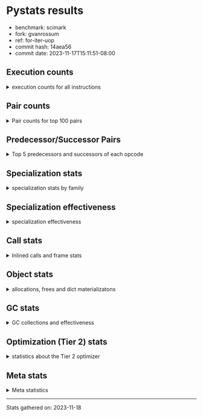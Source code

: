 
# Pystats results

- benchmark: scimark
- fork: gvanrossum
- ref: for-iter-uop
- commit hash: 14aea56
- commit date: 2023-11-17T15:11:51-08:00

## Execution counts

<details>
<summary> execution counts for all instructions </summary>

|Name | Count | Self | Cumulative | Miss ratio | 
|---|---:|---:|---:|---:|
| LOAD_FAST | 907,278,000 | 18.5% | 18.5% |  |
| POP_JUMP_IF_FALSE | 332,098,200 | 6.8% | 25.3% |  |
| LOAD_FAST_LOAD_FAST | 327,413,240 | 6.7% | 32.0% |  |
| LOAD_ATTR_INSTANCE_VALUE | 316,759,120 | 6.5% | 38.5% |  |
| LOAD_CONST | 226,610,520 | 4.6% | 43.1% |  |
| COMPARE_OP_INT | 215,858,580 | 4.4% | 47.5% |  |
| SWAP | 202,953,600 | 4.1% | 51.7% |  |
| RESUME_CHECK | 181,523,420 | 3.7% | 55.4% |  |
| COPY | 178,273,600 | 3.6% | 59.0% |  |
| RETURN_VALUE | 177,528,300 | 3.6% | 62.6% |  |
| LOAD_GLOBAL_BUILTIN | 174,575,200 | 3.6% | 66.2% |  |
| BINARY_SUBSCR | 160,419,660 | 3.3% | 69.5% |  |
| BINARY_SUBSCR_GETITEM | 118,050,820 | 2.4% | 71.9% |  |
| STORE_SUBSCR | 115,275,700 | 2.4% | 74.3% |  |
| BINARY_OP_ADD_INT | 99,684,300 | 2.0% | 76.3% |  |
| ENTER_EXECUTOR | 96,884,260 | 2.0% | 78.3% |  |
| JUMP_FORWARD | 94,194,080 | 1.9% | 80.2% |  |
| TO_BOOL_BOOL | 93,818,820 | 1.9% | 82.1% |  |
| CALL_ISINSTANCE | 80,450,280 | 1.6% | 83.8% |  |
| BINARY_SUBSCR_LIST_INT | 80,435,080 | 1.6% | 85.4% |  |
| STORE_FAST | 79,064,860 | 1.6% | 87.0% |  |
| BINARY_OP_MULTIPLY_FLOAT | 72,017,580 | 1.5% | 88.5% |  |
| BINARY_OP_SUBTRACT_FLOAT | 59,339,320 | 1.2% | 89.7% |  |
| STORE_FAST_STORE_FAST | 55,700,800 | 1.1% | 90.8% |  |
| BINARY_OP_ADD_FLOAT | 55,255,740 | 1.1% | 92.0% |  |
| CALL_PY_EXACT_ARGS | 51,397,720 | 1.1% | 93.0% |  |
| LOAD_ATTR_METHOD_WITH_VALUES | 51,376,280 | 1.0% | 94.1% |  |
| UNPACK_SEQUENCE_TWO_TUPLE | 46,899,520 | 1.0% | 95.0% |  |
| BINARY_OP_MULTIPLY_INT | 46,504,780 | 1.0% | 96.0% |  |
| BUILD_TUPLE | 39,217,740 | 0.8% | 96.8% |  |
| BINARY_OP_SUBTRACT_INT | 33,293,600 | 0.7% | 97.5% |  |
| STORE_ATTR_INSTANCE_VALUE | 26,501,700 | 0.5% | 98.0% |  |
| LOAD_ATTR_NONDESCRIPTOR_WITH_VALUES | 18,637,440 | 0.4% | 98.4% | 0.1% |
| CALL_BUILTIN_CLASS | 13,665,240 | 0.3% | 98.7% |  |
| FOR_ITER_RANGE | 10,431,140 | 0.2% | 98.9% |  |
| COMPARE_OP | 8,813,000 | 0.2% | 99.1% |  |
| RETURN_CONST | 8,523,520 | 0.2% | 99.2% |  |
| INTERPRETER_EXIT | 8,499,020 | 0.2% | 99.4% |  |
| POP_JUMP_IF_TRUE | 8,404,000 | 0.2% | 99.6% |  |
| COMPARE_OP_FLOAT | 8,395,960 | 0.2% | 99.7% |  |
| BINARY_OP | 6,481,760 | 0.1% | 99.9% |  |
| BINARY_SUBSCR_TUPLE_INT | 1,599,960 | 0.0% | 99.9% |  |
| POP_TOP | 825,120 | 0.0% | 99.9% |  |
| JUMP_BACKWARD | 811,620 | 0.0% | 99.9% |  |
| FOR_ITER_GEN | 800,060 | 0.0% | 100.0% |  |
| YIELD_VALUE | 800,000 | 0.0% | 100.0% |  |
| CALL_BUILTIN_O | 420,740 | 0.0% | 100.0% |  |
| GET_ITER | 285,140 | 0.0% | 100.0% |  |
| LIST_APPEND | 108,940 | 0.0% | 100.0% |  |
| EXTENDED_ARG | 80,000 | 0.0% | 100.0% |  |
| LOAD_GLOBAL_MODULE | 48,720 | 0.0% | 100.0% |  |
| LOAD_ATTR_MODULE | 25,800 | 0.0% | 100.0% |  |
| CALL | 22,620 | 0.0% | 100.0% |  |
| PUSH_NULL | 18,720 | 0.0% | 100.0% |  |
| STORE_SUBSCR_LIST_INT | 15,180 | 0.0% | 100.0% |  |
| LOAD_GLOBAL | 3,960 | 0.0% | 100.0% |  |
| LOAD_ATTR | 3,920 | 0.0% | 100.0% |  |
| BUILD_LIST | 1,920 | 0.0% | 100.0% |  |
| FOR_ITER | 1,740 | 0.0% | 100.0% |  |
| STORE_ATTR | 1,440 | 0.0% | 100.0% |  |
| LOAD_DEREF | 1,200 | 0.0% | 100.0% |  |
| RESUME | 840 | 0.0% | 100.0% |  |
| CALL_FUNCTION_EX | 800 | 0.0% | 100.0% |  |
| STORE_SLICE | 480 | 0.0% | 100.0% |  |
| NOP | 400 | 0.0% | 100.0% |  |
| CALL_INTRINSIC_1 | 400 | 0.0% | 100.0% |  |
| COPY_FREE_VARS | 400 | 0.0% | 100.0% |  |
| LIST_EXTEND | 400 | 0.0% | 100.0% |  |
| STORE_FAST_LOAD_FAST | 400 | 0.0% | 100.0% |  |
| POP_JUMP_IF_NONE | 240 | 0.0% | 100.0% |  |
| LOAD_FAST_AND_CLEAR | 240 | 0.0% | 100.0% |  |
| TO_BOOL | 200 | 0.0% | 100.0% |  |
| EXIT_INIT_CHECK | 180 | 0.0% | 100.0% |  |
| CALL_ALLOC_AND_ENTER_INIT | 180 | 0.0% | 100.0% |  |
| UNPACK_SEQUENCE | 160 | 0.0% | 100.0% |  |
| BINARY_SLICE | 80 | 0.0% | 100.0% |  |
| END_FOR | 80 | 0.0% | 100.0% |  |
| RETURN_GENERATOR | 80 | 0.0% | 100.0% |  |


</details>

## Pair counts

<details>
<summary> Pair counts for top 100 pairs </summary>

|Pair | Count | Self | Cumulative | 
|---|---:|---:|---:|
| LOAD_FAST LOAD_ATTR_INSTANCE_VALUE | 248,528,160 | 5.1% | 5.1% |
| COMPARE_OP_INT POP_JUMP_IF_FALSE | 215,842,620 | 4.4% | 9.5% |
| POP_JUMP_IF_FALSE LOAD_FAST | 209,726,620 | 4.3% | 13.8% |
| LOAD_ATTR_INSTANCE_VALUE LOAD_FAST | 156,290,380 | 3.2% | 17.0% |
| BINARY_SUBSCR_GETITEM RESUME_CHECK | 118,050,820 | 2.4% | 19.4% |
| LOAD_CONST LOAD_FAST | 100,304,360 | 2.0% | 21.4% |
| LOAD_GLOBAL_BUILTIN LOAD_FAST | 93,953,340 | 1.9% | 23.3% |
| TO_BOOL_BOOL POP_JUMP_IF_FALSE | 93,818,820 | 1.9% | 25.3% |
| LOAD_FAST SWAP | 92,198,400 | 1.9% | 27.1% |
| POP_JUMP_IF_FALSE JUMP_FORWARD | 92,198,400 | 1.9% | 29.0% |
| SWAP COPY | 92,198,400 | 1.9% | 30.9% |
| LOAD_ATTR_INSTANCE_VALUE COMPARE_OP_INT | 92,198,320 | 1.9% | 32.8% |
| COPY COMPARE_OP_INT | 92,198,320 | 1.9% | 34.7% |
| RESUME_CHECK LOAD_GLOBAL_BUILTIN | 80,450,480 | 1.6% | 36.3% |
| LOAD_FAST LOAD_GLOBAL_BUILTIN | 80,450,240 | 1.6% | 38.0% |
| LOAD_GLOBAL_BUILTIN CALL_ISINSTANCE | 80,450,240 | 1.6% | 39.6% |
| CALL_ISINSTANCE TO_BOOL_BOOL | 80,450,240 | 1.6% | 41.3% |
| BINARY_SUBSCR_LIST_INT RETURN_VALUE | 79,635,100 | 1.6% | 42.9% |
| LOAD_FAST BINARY_SUBSCR_LIST_INT | 79,635,080 | 1.6% | 44.5% |
| RETURN_VALUE LOAD_FAST | 79,619,760 | 1.6% | 46.1% |
| LOAD_FAST LOAD_CONST | 76,344,480 | 1.6% | 47.7% |
| STORE_SUBSCR ENTER_EXECUTOR | 68,564,900 | 1.4% | 49.1% |
| SWAP STORE_SUBSCR | 67,709,280 | 1.4% | 50.5% |
| LOAD_FAST_LOAD_FAST LOAD_ATTR_INSTANCE_VALUE | 67,481,180 | 1.4% | 51.9% |
| BINARY_SUBSCR LOAD_FAST_LOAD_FAST | 61,339,520 | 1.3% | 53.1% |
| RESUME_CHECK LOAD_FAST | 54,167,820 | 1.1% | 54.2% |
| LOAD_FAST BINARY_SUBSCR | 52,955,960 | 1.1% | 55.3% |
| LOAD_FAST_LOAD_FAST BINARY_SUBSCR_GETITEM | 52,592,480 | 1.1% | 56.4% |
| CALL_PY_EXACT_ARGS RESUME_CHECK | 51,397,660 | 1.1% | 57.4% |
| LOAD_FAST LOAD_ATTR_METHOD_WITH_VALUES | 51,375,620 | 1.0% | 58.5% |
| STORE_FAST LOAD_FAST_LOAD_FAST | 48,639,920 | 1.0% | 59.5% |
| JUMP_FORWARD LOAD_FAST_LOAD_FAST | 48,094,880 | 1.0% | 60.5% |
| UNPACK_SEQUENCE_TWO_TUPLE STORE_FAST_STORE_FAST | 46,899,520 | 1.0% | 61.4% |
| LOAD_FAST BINARY_OP_ADD_INT | 46,393,460 | 0.9% | 62.4% |
| LOAD_CONST BINARY_OP_ADD_INT | 46,345,200 | 0.9% | 63.3% |
| LOAD_FAST_LOAD_FAST CALL_PY_EXACT_ARGS | 46,111,440 | 0.9% | 64.2% |
| RESUME_CHECK LOAD_CONST | 46,103,620 | 0.9% | 65.2% |
| JUMP_FORWARD LOAD_CONST | 46,099,200 | 0.9% | 66.1% |
| BINARY_OP_ADD_INT RETURN_VALUE | 46,099,180 | 0.9% | 67.1% |
| BINARY_OP_MULTIPLY_INT LOAD_FAST | 46,099,180 | 0.9% | 68.0% |
| LOAD_ATTR_INSTANCE_VALUE BINARY_OP_MULTIPLY_INT | 46,099,160 | 0.9% | 69.0% |
| LOAD_ATTR_METHOD_WITH_VALUES LOAD_FAST_LOAD_FAST | 46,099,160 | 0.9% | 69.9% |
| LOAD_FAST UNPACK_SEQUENCE_TWO_TUPLE | 46,099,120 | 0.9% | 70.8% |
| COPY BINARY_SUBSCR | 43,037,600 | 0.9% | 71.7% |
| COPY COPY | 43,037,600 | 0.9% | 72.6% |
| SWAP SWAP | 43,037,600 | 0.9% | 73.5% |
| LOAD_FAST_LOAD_FAST LOAD_CONST | 39,952,720 | 0.8% | 74.3% |
| STORE_FAST_STORE_FAST LOAD_FAST | 39,216,000 | 0.8% | 75.1% |
| BINARY_SUBSCR RETURN_VALUE | 38,416,020 | 0.8% | 75.9% |
| RETURN_VALUE BINARY_SUBSCR | 38,416,000 | 0.8% | 76.7% |
| ENTER_EXECUTOR BINARY_SUBSCR_GETITEM | 34,724,420 | 0.7% | 77.4% |
| LOAD_CONST BINARY_OP_SUBTRACT_INT | 32,212,880 | 0.7% | 78.0% |
| LOAD_FAST BUILD_TUPLE | 31,532,800 | 0.6% | 78.7% |
| BUILD_TUPLE BINARY_SUBSCR_GETITEM | 30,733,620 | 0.6% | 79.3% |
| LOAD_FAST COPY | 26,664,000 | 0.5% | 79.9% |
| BINARY_OP_MULTIPLY_FLOAT BINARY_OP_SUBTRACT_FLOAT | 26,557,160 | 0.5% | 80.4% |
| LOAD_FAST_LOAD_FAST STORE_ATTR_INSTANCE_VALUE | 26,499,980 | 0.5% | 80.9% |
| STORE_ATTR_INSTANCE_VALUE LOAD_FAST | 26,499,860 | 0.5% | 81.5% |
| BINARY_SUBSCR BINARY_OP_MULTIPLY_FLOAT | 26,268,940 | 0.5% | 82.0% |
| BINARY_OP_SUBTRACT_FLOAT SWAP | 26,267,980 | 0.5% | 82.6% |
| LOAD_CONST COMPARE_OP_INT | 26,027,600 | 0.5% | 83.1% |
| POP_JUMP_IF_FALSE LOAD_FAST_LOAD_FAST | 25,947,700 | 0.5% | 83.6% |
| BINARY_OP_SUBTRACT_INT STORE_FAST | 25,592,420 | 0.5% | 84.1% |
| LOAD_FAST_LOAD_FAST LOAD_FAST | 25,360,740 | 0.5% | 84.7% |
| BINARY_SUBSCR LOAD_FAST | 24,963,960 | 0.5% | 85.2% |
| ENTER_EXECUTOR SWAP | 24,671,680 | 0.5% | 85.7% |
| STORE_SUBSCR LOAD_FAST_LOAD_FAST | 24,506,720 | 0.5% | 86.2% |
| BINARY_OP_SUBTRACT_FLOAT LOAD_FAST_LOAD_FAST | 24,052,940 | 0.5% | 86.7% |
| BINARY_OP_ADD_FLOAT LOAD_FAST_LOAD_FAST | 23,125,800 | 0.5% | 87.1% |
| RETURN_VALUE BINARY_OP_ADD_FLOAT | 23,049,480 | 0.5% | 87.6% |
| LOAD_FAST_LOAD_FAST BINARY_SUBSCR | 17,768,860 | 0.4% | 88.0% |
| BINARY_OP_ADD_FLOAT SWAP | 16,369,200 | 0.3% | 88.3% |
| LOAD_FAST BINARY_OP_ADD_FLOAT | 16,369,120 | 0.3% | 88.6% |
| LOAD_FAST_LOAD_FAST BINARY_OP_MULTIPLY_FLOAT | 16,144,360 | 0.3% | 89.0% |
| LOAD_FAST BINARY_OP_SUBTRACT_FLOAT | 15,949,060 | 0.3% | 89.3% |
| BINARY_OP_MULTIPLY_FLOAT BINARY_OP_ADD_FLOAT | 15,828,860 | 0.3% | 89.6% |
| STORE_FAST LOAD_FAST | 14,804,600 | 0.3% | 89.9% |
| LOAD_FAST STORE_SUBSCR | 14,176,300 | 0.3% | 90.2% |
| ENTER_EXECUTOR POP_JUMP_IF_FALSE | 13,619,040 | 0.3% | 90.5% |
| LOAD_FAST CALL_BUILTIN_CLASS | 13,581,820 | 0.3% | 90.8% |
| CALL_BUILTIN_CLASS BINARY_OP_MULTIPLY_FLOAT | 13,376,760 | 0.3% | 91.0% |
| LOAD_FAST LOAD_ATTR_NONDESCRIPTOR_WITH_VALUES | 13,372,680 | 0.3% | 91.3% |
| BINARY_OP_MULTIPLY_FLOAT RETURN_VALUE | 13,368,600 | 0.3% | 91.6% |
| LOAD_ATTR_INSTANCE_VALUE TO_BOOL_BOOL | 13,368,480 | 0.3% | 91.9% |
| LOAD_ATTR_NONDESCRIPTOR_WITH_VALUES LOAD_GLOBAL_BUILTIN | 13,368,480 | 0.3% | 92.1% |
| BINARY_OP_ADD_INT STORE_FAST | 13,317,760 | 0.3% | 92.4% |
| STORE_FAST ENTER_EXECUTOR | 13,257,180 | 0.3% | 92.7% |
| STORE_SUBSCR LOAD_FAST | 12,884,260 | 0.3% | 92.9% |
| RETURN_VALUE STORE_FAST | 12,484,020 | 0.3% | 93.2% |
| ENTER_EXECUTOR FOR_ITER_RANGE | 10,137,100 | 0.2% | 93.4% |
| BINARY_OP_SUBTRACT_FLOAT STORE_FAST | 9,018,100 | 0.2% | 93.6% |
| LOAD_CONST COMPARE_OP | 8,809,640 | 0.2% | 93.8% |
| COMPARE_OP POP_JUMP_IF_FALSE | 8,809,620 | 0.2% | 93.9% |
| STORE_FAST_STORE_FAST STORE_FAST | 8,801,120 | 0.2% | 94.1% |
| LOAD_ATTR_INSTANCE_VALUE STORE_FAST_STORE_FAST | 8,801,120 | 0.2% | 94.3% |
| BINARY_SUBSCR BINARY_OP_SUBTRACT_FLOAT | 8,801,000 | 0.2% | 94.5% |
| FOR_ITER_RANGE ENTER_EXECUTOR | 8,673,680 | 0.2% | 94.7% |
| CACHE RESUME_CHECK | 8,498,820 | 0.2% | 94.8% |
| RETURN_CONST INTERPRETER_EXIT | 8,498,700 | 0.2% | 95.0% |
| RETURN_VALUE LOAD_FAST_LOAD_FAST | 8,490,760 | 0.2% | 95.2% |


</details>

## Predecessor/Successor Pairs

<details>
<summary> Top 5 predecessors and successors of each opcode </summary>

### BINARY_SLICE

<details>
<summary> Successors and predecessors for BINARY_SLICE </summary>

|Predecessors | Count | Percentage | 
|---|---:|---:|
| LOAD_CONST | 80 | 100.0% |

|Successors | Count | Percentage | 
|---|---:|---:|
| LOAD_FAST | 80 | 100.0% |


</details>

### STORE_SLICE

<details>
<summary> Successors and predecessors for STORE_SLICE </summary>

|Predecessors | Count | Percentage | 
|---|---:|---:|
| LOAD_CONST | 480 | 100.0% |

|Successors | Count | Percentage | 
|---|---:|---:|
| JUMP_BACKWARD | 340 | 70.8% |
| LOAD_FAST | 80 | 16.7% |
| ENTER_EXECUTOR | 60 | 12.5% |


</details>

### CACHE

<details>
<summary> Successors and predecessors for CACHE </summary>

|Successors | Count | Percentage | 
|---|---:|---:|
| RESUME_CHECK | 8,498,820 | 100.0% |
| RESUME | 180 | 0.0% |
| POP_TOP | 20 | 0.0% |


</details>

### BINARY_SUBSCR

<details>
<summary> Successors and predecessors for BINARY_SUBSCR </summary>

|Predecessors | Count | Percentage | 
|---|---:|---:|
| LOAD_FAST | 52,955,960 | 33.0% |
| COPY | 43,037,600 | 26.8% |
| RETURN_VALUE | 38,416,000 | 23.9% |
| LOAD_FAST_LOAD_FAST | 17,768,860 | 11.1% |
| BINARY_OP_ADD_INT | 8,195,380 | 5.1% |

|Successors | Count | Percentage | 
|---|---:|---:|
| LOAD_FAST_LOAD_FAST | 61,339,520 | 38.2% |
| RETURN_VALUE | 38,416,020 | 23.9% |
| BINARY_OP_MULTIPLY_FLOAT | 26,268,940 | 16.4% |
| LOAD_FAST | 24,963,960 | 15.6% |
| BINARY_OP_SUBTRACT_FLOAT | 8,801,000 | 5.5% |


</details>

### EXIT_INIT_CHECK

<details>
<summary> Successors and predecessors for EXIT_INIT_CHECK </summary>

|Predecessors | Count | Percentage | 
|---|---:|---:|
| RETURN_CONST | 180 | 100.0% |

|Successors | Count | Percentage | 
|---|---:|---:|
| RETURN_VALUE | 180 | 100.0% |


</details>

### GET_ITER

<details>
<summary> Successors and predecessors for GET_ITER </summary>

|Predecessors | Count | Percentage | 
|---|---:|---:|
| CALL_BUILTIN_CLASS | 284,060 | 99.6% |
| CALL | 600 | 0.2% |
| LOAD_FAST | 400 | 0.1% |
| RETURN_GENERATOR | 80 | 0.0% |

|Successors | Count | Percentage | 
|---|---:|---:|
| FOR_ITER_RANGE | 284,140 | 99.6% |
| FOR_ITER | 700 | 0.2% |
| LOAD_FAST_AND_CLEAR | 240 | 0.1% |
| FOR_ITER_GEN | 60 | 0.0% |


</details>

### INTERPRETER_EXIT

<details>
<summary> Successors and predecessors for INTERPRETER_EXIT </summary>

|Predecessors | Count | Percentage | 
|---|---:|---:|
| RETURN_CONST | 8,498,700 | 100.0% |
| RETURN_VALUE | 300 | 0.0% |
| YIELD_VALUE | 20 | 0.0% |


</details>

### NOP

<details>
<summary> Successors and predecessors for NOP </summary>

|Predecessors | Count | Percentage | 
|---|---:|---:|
| POP_TOP | 400 | 100.0% |

|Successors | Count | Percentage | 
|---|---:|---:|
| LOAD_DEREF | 400 | 100.0% |


</details>

### POP_TOP

<details>
<summary> Successors and predecessors for POP_TOP </summary>

|Predecessors | Count | Percentage | 
|---|---:|---:|
| RESUME_CHECK | 799,980 | 97.0% |
| RETURN_CONST | 24,560 | 3.0% |
| CALL | 400 | 0.0% |
| RETURN_VALUE | 80 | 0.0% |
| FOR_ITER_GEN | 60 | 0.0% |

|Successors | Count | Percentage | 
|---|---:|---:|
| ENTER_EXECUTOR | 803,320 | 97.4% |
| LOAD_CONST | 12,240 | 1.5% |
| RETURN_CONST | 4,080 | 0.5% |
| LOAD_GLOBAL_MODULE | 4,000 | 0.5% |
| JUMP_BACKWARD | 920 | 0.1% |


</details>

### PUSH_NULL

<details>
<summary> Successors and predecessors for PUSH_NULL </summary>

|Predecessors | Count | Percentage | 
|---|---:|---:|
| LOAD_ATTR_MODULE | 17,500 | 93.5% |
| LOAD_DEREF | 800 | 4.3% |
| LOAD_ATTR | 340 | 1.8% |
| LOAD_FAST | 80 | 0.4% |

|Successors | Count | Percentage | 
|---|---:|---:|
| LOAD_FAST | 17,440 | 93.2% |
| CALL | 1,200 | 6.4% |
| LOAD_FAST_LOAD_FAST | 80 | 0.4% |


</details>

### RETURN_VALUE

<details>
<summary> Successors and predecessors for RETURN_VALUE </summary>

|Predecessors | Count | Percentage | 
|---|---:|---:|
| BINARY_SUBSCR_LIST_INT | 79,635,100 | 44.9% |
| BINARY_OP_ADD_INT | 46,099,180 | 26.0% |
| BINARY_SUBSCR | 38,416,020 | 21.6% |
| BINARY_OP_MULTIPLY_FLOAT | 13,368,600 | 7.5% |
| LOAD_FAST | 8,160 | 0.0% |

|Successors | Count | Percentage | 
|---|---:|---:|
| LOAD_FAST | 79,619,760 | 44.8% |
| BINARY_SUBSCR | 38,416,000 | 21.6% |
| BINARY_OP_ADD_FLOAT | 23,049,480 | 13.0% |
| STORE_FAST | 12,484,020 | 7.0% |
| LOAD_FAST_LOAD_FAST | 8,490,760 | 4.8% |


</details>

### STORE_SUBSCR

<details>
<summary> Successors and predecessors for STORE_SUBSCR </summary>

|Predecessors | Count | Percentage | 
|---|---:|---:|
| SWAP | 67,709,280 | 58.7% |
| LOAD_FAST | 14,176,300 | 12.3% |
| BUILD_TUPLE | 8,483,200 | 7.4% |
| BINARY_OP_ADD_INT | 8,262,280 | 7.2% |
| LOAD_FAST_LOAD_FAST | 8,128,480 | 7.1% |

|Successors | Count | Percentage | 
|---|---:|---:|
| ENTER_EXECUTOR | 68,564,900 | 59.5% |
| LOAD_FAST_LOAD_FAST | 24,506,720 | 21.3% |
| LOAD_FAST | 12,884,260 | 11.2% |
| RETURN_CONST | 8,483,220 | 7.4% |
| JUMP_BACKWARD | 803,740 | 0.7% |


</details>

### TO_BOOL

<details>
<summary> Successors and predecessors for TO_BOOL </summary>

|Predecessors | Count | Percentage | 
|---|---:|---:|
| LOAD_ATTR | 60 | 30.0% |
| LOAD_ATTR_INSTANCE_VALUE | 60 | 30.0% |
| CALL | 40 | 20.0% |
| CALL_ISINSTANCE | 40 | 20.0% |

|Successors | Count | Percentage | 
|---|---:|---:|
| POP_JUMP_IF_FALSE | 100 | 50.0% |
| TO_BOOL_BOOL | 100 | 50.0% |


</details>

### BINARY_OP

<details>
<summary> Successors and predecessors for BINARY_OP </summary>

|Predecessors | Count | Percentage | 
|---|---:|---:|
| LOAD_ATTR_NONDESCRIPTOR_WITH_VALUES | 5,260,680 | 81.2% |
| LOAD_CONST | 1,136,360 | 17.5% |
| LOAD_FAST | 38,200 | 0.6% |
| BINARY_OP | 15,680 | 0.2% |
| LOAD_FAST_LOAD_FAST | 9,200 | 0.1% |

|Successors | Count | Percentage | 
|---|---:|---:|
| STORE_FAST | 6,404,780 | 98.8% |
| LIST_APPEND | 16,000 | 0.2% |
| BINARY_OP | 15,680 | 0.2% |
| BINARY_OP_ADD_FLOAT | 8,280 | 0.1% |
| CALL_BUILTIN_O | 8,280 | 0.1% |


</details>

### BUILD_LIST

<details>
<summary> Successors and predecessors for BUILD_LIST </summary>

|Predecessors | Count | Percentage | 
|---|---:|---:|
| LOAD_CONST | 1,280 | 66.7% |
| LOAD_FAST | 400 | 20.8% |
| SWAP | 240 | 12.5% |

|Successors | Count | Percentage | 
|---|---:|---:|
| CALL | 1,280 | 66.7% |
| LOAD_DEREF | 400 | 20.8% |
| SWAP | 240 | 12.5% |


</details>

### CALL

<details>
<summary> Successors and predecessors for CALL </summary>

|Predecessors | Count | Percentage | 
|---|---:|---:|
| ENTER_EXECUTOR | 15,520 | 68.6% |
| LOAD_FAST | 1,680 | 7.4% |
| BUILD_LIST | 1,280 | 5.7% |
| PUSH_NULL | 1,200 | 5.3% |
| CALL | 900 | 4.0% |

|Successors | Count | Percentage | 
|---|---:|---:|
| LOAD_FAST | 16,900 | 74.7% |
| STORE_FAST | 1,240 | 5.5% |
| CALL | 900 | 4.0% |
| CALL_BUILTIN_CLASS | 740 | 3.3% |
| GET_ITER | 600 | 2.7% |


</details>

### CALL_FUNCTION_EX

<details>
<summary> Successors and predecessors for CALL_FUNCTION_EX </summary>

|Predecessors | Count | Percentage | 
|---|---:|---:|
| CALL_INTRINSIC_1 | 400 | 50.0% |
| LOAD_FAST | 400 | 50.0% |

|Successors | Count | Percentage | 
|---|---:|---:|
| COPY_FREE_VARS | 400 | 50.0% |
| RESUME_CHECK | 300 | 37.5% |
| RESUME | 100 | 12.5% |


</details>

### CALL_INTRINSIC_1

<details>
<summary> Successors and predecessors for CALL_INTRINSIC_1 </summary>

|Predecessors | Count | Percentage | 
|---|---:|---:|
| LIST_EXTEND | 400 | 100.0% |

|Successors | Count | Percentage | 
|---|---:|---:|
| CALL_FUNCTION_EX | 400 | 100.0% |


</details>

### COMPARE_OP

<details>
<summary> Successors and predecessors for COMPARE_OP </summary>

|Predecessors | Count | Percentage | 
|---|---:|---:|
| LOAD_CONST | 8,809,640 | 100.0% |
| COMPARE_OP | 2,720 | 0.0% |
| LOAD_FAST_LOAD_FAST | 360 | 0.0% |
| BINARY_OP | 80 | 0.0% |
| COPY | 80 | 0.0% |

|Successors | Count | Percentage | 
|---|---:|---:|
| POP_JUMP_IF_FALSE | 8,809,620 | 100.0% |
| COMPARE_OP | 2,720 | 0.0% |
| COMPARE_OP_INT | 540 | 0.0% |
| POP_JUMP_IF_TRUE | 60 | 0.0% |
| COMPARE_OP_FLOAT | 40 | 0.0% |


</details>

### COPY_FREE_VARS

<details>
<summary> Successors and predecessors for COPY_FREE_VARS </summary>

|Predecessors | Count | Percentage | 
|---|---:|---:|
| CALL_FUNCTION_EX | 400 | 100.0% |

|Successors | Count | Percentage | 
|---|---:|---:|
| RESUME_CHECK | 300 | 75.0% |
| RESUME | 100 | 25.0% |


</details>

### ENTER_EXECUTOR

<details>
<summary> Successors and predecessors for ENTER_EXECUTOR </summary>

|Predecessors | Count | Percentage | 
|---|---:|---:|
| STORE_SUBSCR | 68,564,900 | 70.8% |
| STORE_FAST | 13,257,180 | 13.7% |
| FOR_ITER_RANGE | 8,673,680 | 9.0% |
| POP_JUMP_IF_TRUE | 2,073,880 | 2.1% |
| POP_JUMP_IF_FALSE | 2,044,160 | 2.1% |

|Successors | Count | Percentage | 
|---|---:|---:|
| BINARY_SUBSCR_GETITEM | 34,724,420 | 35.8% |
| SWAP | 24,671,680 | 25.5% |
| POP_JUMP_IF_FALSE | 13,619,040 | 14.1% |
| FOR_ITER_RANGE | 10,137,100 | 10.5% |
| BINARY_OP_SUBTRACT_FLOAT | 8,031,740 | 8.3% |


</details>

### FOR_ITER

<details>
<summary> Successors and predecessors for FOR_ITER </summary>

|Predecessors | Count | Percentage | 
|---|---:|---:|
| JUMP_BACKWARD | 940 | 54.0% |
| GET_ITER | 700 | 40.2% |
| FOR_ITER | 60 | 3.4% |
| SWAP | 40 | 2.3% |

|Successors | Count | Percentage | 
|---|---:|---:|
| FOR_ITER_RANGE | 620 | 35.6% |
| STORE_FAST | 580 | 33.3% |
| UNPACK_SEQUENCE_TWO_TUPLE | 360 | 20.7% |
| FOR_ITER | 60 | 3.4% |
| UNPACK_SEQUENCE | 60 | 3.4% |


</details>

### JUMP_BACKWARD

<details>
<summary> Successors and predecessors for JUMP_BACKWARD </summary>

|Predecessors | Count | Percentage | 
|---|---:|---:|
| STORE_SUBSCR | 803,740 | 99.0% |
| FOR_ITER_RANGE | 2,800 | 0.3% |
| STORE_FAST | 1,360 | 0.2% |
| POP_TOP | 920 | 0.1% |
| POP_JUMP_IF_TRUE | 760 | 0.1% |

|Successors | Count | Percentage | 
|---|---:|---:|
| FOR_ITER_GEN | 799,980 | 98.6% |
| FOR_ITER_RANGE | 9,080 | 1.1% |
| FOR_ITER | 940 | 0.1% |
| ENTER_EXECUTOR | 660 | 0.1% |
| LOAD_CONST | 320 | 0.0% |


</details>

### JUMP_FORWARD

<details>
<summary> Successors and predecessors for JUMP_FORWARD </summary>

|Predecessors | Count | Percentage | 
|---|---:|---:|
| POP_JUMP_IF_FALSE | 92,198,400 | 97.9% |
| STORE_FAST | 1,995,680 | 2.1% |

|Successors | Count | Percentage | 
|---|---:|---:|
| LOAD_FAST_LOAD_FAST | 48,094,880 | 51.1% |
| LOAD_CONST | 46,099,200 | 48.9% |


</details>

### LIST_EXTEND

<details>
<summary> Successors and predecessors for LIST_EXTEND </summary>

|Predecessors | Count | Percentage | 
|---|---:|---:|
| LOAD_DEREF | 400 | 100.0% |

|Successors | Count | Percentage | 
|---|---:|---:|
| CALL_INTRINSIC_1 | 400 | 100.0% |


</details>

### LOAD_ATTR

<details>
<summary> Successors and predecessors for LOAD_ATTR </summary>

|Predecessors | Count | Percentage | 
|---|---:|---:|
| LOAD_FAST | 2,000 | 51.0% |
| LOAD_FAST_LOAD_FAST | 1,120 | 28.6% |
| LOAD_GLOBAL | 360 | 9.2% |
| LOAD_GLOBAL_MODULE | 360 | 9.2% |
| STORE_FAST_LOAD_FAST | 40 | 1.0% |

|Successors | Count | Percentage | 
|---|---:|---:|
| LOAD_ATTR_INSTANCE_VALUE | 680 | 17.3% |
| LOAD_ATTR_NONDESCRIPTOR_WITH_VALUES | 660 | 16.8% |
| LOAD_FAST | 540 | 13.8% |
| BINARY_OP | 460 | 11.7% |
| LOAD_ATTR_MODULE | 360 | 9.2% |


</details>

### LOAD_CONST

<details>
<summary> Successors and predecessors for LOAD_CONST </summary>

|Predecessors | Count | Percentage | 
|---|---:|---:|
| LOAD_FAST | 76,344,480 | 33.7% |
| RESUME_CHECK | 46,103,620 | 20.3% |
| JUMP_FORWARD | 46,099,200 | 20.3% |
| LOAD_FAST_LOAD_FAST | 39,952,720 | 17.6% |
| BINARY_OP_ADD_FLOAT | 7,999,980 | 3.5% |

|Successors | Count | Percentage | 
|---|---:|---:|
| LOAD_FAST | 100,304,360 | 44.3% |
| BINARY_OP_ADD_INT | 46,345,200 | 20.5% |
| BINARY_OP_SUBTRACT_INT | 32,212,880 | 14.2% |
| COMPARE_OP_INT | 26,027,600 | 11.5% |
| COMPARE_OP | 8,809,640 | 3.9% |


</details>

### LOAD_DEREF

<details>
<summary> Successors and predecessors for LOAD_DEREF </summary>

|Predecessors | Count | Percentage | 
|---|---:|---:|
| NOP | 400 | 33.3% |
| BUILD_LIST | 400 | 33.3% |
| RESUME_CHECK | 300 | 25.0% |
| RESUME | 100 | 8.3% |

|Successors | Count | Percentage | 
|---|---:|---:|
| PUSH_NULL | 800 | 66.7% |
| LIST_EXTEND | 400 | 33.3% |


</details>

### LOAD_FAST

<details>
<summary> Successors and predecessors for LOAD_FAST </summary>

|Predecessors | Count | Percentage | 
|---|---:|---:|
| POP_JUMP_IF_FALSE | 209,726,620 | 23.1% |
| LOAD_ATTR_INSTANCE_VALUE | 156,290,380 | 17.2% |
| LOAD_CONST | 100,304,360 | 11.1% |
| LOAD_GLOBAL_BUILTIN | 93,953,340 | 10.4% |
| RETURN_VALUE | 79,619,760 | 8.8% |

|Successors | Count | Percentage | 
|---|---:|---:|
| LOAD_ATTR_INSTANCE_VALUE | 248,528,160 | 27.4% |
| SWAP | 92,198,400 | 10.2% |
| LOAD_GLOBAL_BUILTIN | 80,450,240 | 8.9% |
| BINARY_SUBSCR_LIST_INT | 79,635,080 | 8.8% |
| LOAD_CONST | 76,344,480 | 8.4% |


</details>

### LOAD_FAST_LOAD_FAST

<details>
<summary> Successors and predecessors for LOAD_FAST_LOAD_FAST </summary>

|Predecessors | Count | Percentage | 
|---|---:|---:|
| BINARY_SUBSCR | 61,339,520 | 18.7% |
| STORE_FAST | 48,639,920 | 14.9% |
| JUMP_FORWARD | 48,094,880 | 14.7% |
| LOAD_ATTR_METHOD_WITH_VALUES | 46,099,160 | 14.1% |
| POP_JUMP_IF_FALSE | 25,947,700 | 7.9% |

|Successors | Count | Percentage | 
|---|---:|---:|
| LOAD_ATTR_INSTANCE_VALUE | 67,481,180 | 20.6% |
| BINARY_SUBSCR_GETITEM | 52,592,480 | 16.1% |
| CALL_PY_EXACT_ARGS | 46,111,440 | 14.1% |
| LOAD_CONST | 39,952,720 | 12.2% |
| STORE_ATTR_INSTANCE_VALUE | 26,499,980 | 8.1% |


</details>

### LOAD_GLOBAL

<details>
<summary> Successors and predecessors for LOAD_GLOBAL </summary>

|Predecessors | Count | Percentage | 
|---|---:|---:|
| STORE_FAST | 1,880 | 47.5% |
| FOR_ITER_RANGE | 320 | 8.1% |
| RESUME | 280 | 7.1% |
| RESUME_CHECK | 280 | 7.1% |
| RETURN_VALUE | 200 | 5.1% |

|Successors | Count | Percentage | 
|---|---:|---:|
| LOAD_GLOBAL_BUILTIN | 1,020 | 25.8% |
| LOAD_GLOBAL_MODULE | 960 | 24.2% |
| LOAD_FAST | 740 | 18.7% |
| LOAD_CONST | 500 | 12.6% |
| LOAD_ATTR | 360 | 9.1% |


</details>

### POP_JUMP_IF_FALSE

<details>
<summary> Successors and predecessors for POP_JUMP_IF_FALSE </summary>

|Predecessors | Count | Percentage | 
|---|---:|---:|
| COMPARE_OP_INT | 215,842,620 | 65.0% |
| TO_BOOL_BOOL | 93,818,820 | 28.3% |
| ENTER_EXECUTOR | 13,619,040 | 4.1% |
| COMPARE_OP | 8,809,620 | 2.7% |
| EXTENDED_ARG | 8,000 | 0.0% |

|Successors | Count | Percentage | 
|---|---:|---:|
| LOAD_FAST | 209,726,620 | 63.2% |
| JUMP_FORWARD | 92,198,400 | 27.8% |
| LOAD_FAST_LOAD_FAST | 25,947,700 | 7.8% |
| ENTER_EXECUTOR | 2,044,160 | 0.6% |
| LOAD_CONST | 2,012,240 | 0.6% |


</details>

### POP_JUMP_IF_NONE

<details>
<summary> Successors and predecessors for POP_JUMP_IF_NONE </summary>

|Predecessors | Count | Percentage | 
|---|---:|---:|
| LOAD_FAST | 240 | 100.0% |

|Successors | Count | Percentage | 
|---|---:|---:|
| RETURN_CONST | 240 | 100.0% |


</details>

### POP_JUMP_IF_TRUE

<details>
<summary> Successors and predecessors for POP_JUMP_IF_TRUE </summary>

|Predecessors | Count | Percentage | 
|---|---:|---:|
| COMPARE_OP_FLOAT | 8,395,960 | 99.9% |
| COMPARE_OP_INT | 7,980 | 0.1% |
| COMPARE_OP | 60 | 0.0% |

|Successors | Count | Percentage | 
|---|---:|---:|
| LOAD_FAST | 6,321,440 | 75.2% |
| ENTER_EXECUTOR | 2,073,880 | 24.7% |
| LOAD_GLOBAL_BUILTIN | 7,880 | 0.1% |
| JUMP_BACKWARD | 760 | 0.0% |
| LOAD_GLOBAL | 40 | 0.0% |


</details>

### RETURN_CONST

<details>
<summary> Successors and predecessors for RETURN_CONST </summary>

|Predecessors | Count | Percentage | 
|---|---:|---:|
| STORE_SUBSCR | 8,483,220 | 99.5% |
| STORE_SUBSCR_LIST_INT | 15,180 | 0.2% |
| FOR_ITER_RANGE | 12,240 | 0.1% |
| POP_JUMP_IF_FALSE | 8,000 | 0.1% |
| POP_TOP | 4,080 | 0.0% |

|Successors | Count | Percentage | 
|---|---:|---:|
| INTERPRETER_EXIT | 8,498,700 | 99.7% |
| POP_TOP | 24,560 | 0.3% |
| EXIT_INIT_CHECK | 180 | 0.0% |
| END_FOR | 80 | 0.0% |


</details>

### STORE_ATTR

<details>
<summary> Successors and predecessors for STORE_ATTR </summary>

|Predecessors | Count | Percentage | 
|---|---:|---:|
| LOAD_FAST | 920 | 63.9% |
| LOAD_FAST_LOAD_FAST | 520 | 36.1% |

|Successors | Count | Percentage | 
|---|---:|---:|
| STORE_ATTR_INSTANCE_VALUE | 720 | 50.0% |
| LOAD_CONST | 240 | 16.7% |
| LOAD_FAST | 160 | 11.1% |
| LOAD_GLOBAL | 160 | 11.1% |
| RETURN_CONST | 120 | 8.3% |


</details>

### STORE_FAST

<details>
<summary> Successors and predecessors for STORE_FAST </summary>

|Predecessors | Count | Percentage | 
|---|---:|---:|
| BINARY_OP_SUBTRACT_INT | 25,592,420 | 32.4% |
| BINARY_OP_ADD_INT | 13,317,760 | 16.8% |
| RETURN_VALUE | 12,484,020 | 15.8% |
| BINARY_OP_SUBTRACT_FLOAT | 9,018,100 | 11.4% |
| STORE_FAST_STORE_FAST | 8,801,120 | 11.1% |

|Successors | Count | Percentage | 
|---|---:|---:|
| LOAD_FAST_LOAD_FAST | 48,639,920 | 61.5% |
| LOAD_FAST | 14,804,600 | 18.7% |
| ENTER_EXECUTOR | 13,257,180 | 16.8% |
| JUMP_FORWARD | 1,995,680 | 2.5% |
| LOAD_CONST | 213,700 | 0.3% |


</details>

### STORE_FAST_STORE_FAST

<details>
<summary> Successors and predecessors for STORE_FAST_STORE_FAST </summary>

|Predecessors | Count | Percentage | 
|---|---:|---:|
| UNPACK_SEQUENCE_TWO_TUPLE | 46,899,520 | 84.2% |
| LOAD_ATTR_INSTANCE_VALUE | 8,801,120 | 15.8% |
| LOAD_ATTR | 80 | 0.0% |
| UNPACK_SEQUENCE | 80 | 0.0% |

|Successors | Count | Percentage | 
|---|---:|---:|
| LOAD_FAST | 39,216,000 | 70.4% |
| STORE_FAST | 8,801,120 | 15.8% |
| LOAD_FAST_LOAD_FAST | 7,683,600 | 13.8% |
| LOAD_GLOBAL | 40 | 0.0% |
| LOAD_GLOBAL_BUILTIN | 40 | 0.0% |


</details>

### UNPACK_SEQUENCE

<details>
<summary> Successors and predecessors for UNPACK_SEQUENCE </summary>

|Predecessors | Count | Percentage | 
|---|---:|---:|
| LOAD_FAST | 80 | 50.0% |
| FOR_ITER | 60 | 37.5% |
| YIELD_VALUE | 20 | 12.5% |

|Successors | Count | Percentage | 
|---|---:|---:|
| STORE_FAST_STORE_FAST | 80 | 50.0% |
| UNPACK_SEQUENCE_TWO_TUPLE | 80 | 50.0% |


</details>

### RESUME

<details>
<summary> Successors and predecessors for RESUME </summary>

|Predecessors | Count | Percentage | 
|---|---:|---:|
| CALL | 420 | 50.0% |
| CACHE | 180 | 21.4% |
| CALL_FUNCTION_EX | 100 | 11.9% |
| COPY_FREE_VARS | 100 | 11.9% |
| POP_TOP | 20 | 2.4% |

|Successors | Count | Percentage | 
|---|---:|---:|
| LOAD_FAST | 280 | 33.3% |
| LOAD_GLOBAL | 280 | 33.3% |
| LOAD_DEREF | 100 | 11.9% |
| LOAD_FAST_LOAD_FAST | 100 | 11.9% |
| LOAD_CONST | 60 | 7.1% |


</details>

### BINARY_OP_ADD_FLOAT

<details>
<summary> Successors and predecessors for BINARY_OP_ADD_FLOAT </summary>

|Predecessors | Count | Percentage | 
|---|---:|---:|
| RETURN_VALUE | 23,049,480 | 41.7% |
| LOAD_FAST | 16,369,120 | 29.6% |
| BINARY_OP_MULTIPLY_FLOAT | 15,828,860 | 28.6% |
| BINARY_OP | 8,280 | 0.0% |

|Successors | Count | Percentage | 
|---|---:|---:|
| LOAD_FAST_LOAD_FAST | 23,125,800 | 41.9% |
| SWAP | 16,369,200 | 29.6% |
| LOAD_CONST | 7,999,980 | 14.5% |
| BINARY_OP_MULTIPLY_FLOAT | 7,683,160 | 13.9% |
| STORE_FAST | 73,560 | 0.1% |


</details>

### BINARY_OP_ADD_INT

<details>
<summary> Successors and predecessors for BINARY_OP_ADD_INT </summary>

|Predecessors | Count | Percentage | 
|---|---:|---:|
| LOAD_FAST | 46,393,460 | 46.5% |
| LOAD_CONST | 46,345,200 | 46.5% |
| LOAD_FAST_LOAD_FAST | 6,945,000 | 7.0% |
| BINARY_OP | 640 | 0.0% |

|Successors | Count | Percentage | 
|---|---:|---:|
| RETURN_VALUE | 46,099,180 | 46.2% |
| STORE_FAST | 13,317,760 | 13.4% |
| STORE_SUBSCR | 8,262,280 | 8.3% |
| BINARY_SUBSCR | 8,195,380 | 8.2% |
| COPY | 8,184,600 | 8.2% |


</details>

### BINARY_OP_MULTIPLY_FLOAT

<details>
<summary> Successors and predecessors for BINARY_OP_MULTIPLY_FLOAT </summary>

|Predecessors | Count | Percentage | 
|---|---:|---:|
| BINARY_SUBSCR | 26,268,940 | 36.5% |
| LOAD_FAST_LOAD_FAST | 16,144,360 | 22.4% |
| CALL_BUILTIN_CLASS | 13,376,760 | 18.6% |
| RETURN_VALUE | 7,683,160 | 10.7% |
| BINARY_OP_ADD_FLOAT | 7,683,160 | 10.7% |

|Successors | Count | Percentage | 
|---|---:|---:|
| BINARY_OP_SUBTRACT_FLOAT | 26,557,160 | 36.9% |
| BINARY_OP_ADD_FLOAT | 15,828,860 | 22.0% |
| RETURN_VALUE | 13,368,600 | 18.6% |
| LOAD_FAST_LOAD_FAST | 8,000,980 | 11.1% |
| LOAD_CONST | 7,691,480 | 10.7% |


</details>

### BINARY_OP_MULTIPLY_INT

<details>
<summary> Successors and predecessors for BINARY_OP_MULTIPLY_INT </summary>

|Predecessors | Count | Percentage | 
|---|---:|---:|
| LOAD_ATTR_INSTANCE_VALUE | 46,099,160 | 99.1% |
| BINARY_OP_ADD_INT | 153,680 | 0.3% |
| LOAD_FAST | 89,140 | 0.2% |
| LOAD_CONST | 84,640 | 0.2% |
| LOAD_FAST_LOAD_FAST | 77,840 | 0.2% |

|Successors | Count | Percentage | 
|---|---:|---:|
| LOAD_FAST | 46,099,180 | 99.1% |
| STORE_FAST | 248,300 | 0.5% |
| CALL_BUILTIN_CLASS | 80,500 | 0.2% |
| LOAD_FAST_LOAD_FAST | 76,700 | 0.2% |
| BINARY_OP | 60 | 0.0% |


</details>

### BINARY_OP_SUBTRACT_FLOAT

<details>
<summary> Successors and predecessors for BINARY_OP_SUBTRACT_FLOAT </summary>

|Predecessors | Count | Percentage | 
|---|---:|---:|
| BINARY_OP_MULTIPLY_FLOAT | 26,557,160 | 44.8% |
| LOAD_FAST | 15,949,060 | 26.9% |
| BINARY_SUBSCR | 8,801,000 | 14.8% |
| ENTER_EXECUTOR | 8,031,740 | 13.5% |
| BINARY_OP | 360 | 0.0% |

|Successors | Count | Percentage | 
|---|---:|---:|
| SWAP | 26,267,980 | 44.3% |
| LOAD_FAST_LOAD_FAST | 24,052,940 | 40.5% |
| STORE_FAST | 9,018,100 | 15.2% |
| RETURN_VALUE | 300 | 0.0% |


</details>

### BINARY_OP_SUBTRACT_INT

<details>
<summary> Successors and predecessors for BINARY_OP_SUBTRACT_INT </summary>

|Predecessors | Count | Percentage | 
|---|---:|---:|
| LOAD_CONST | 32,212,880 | 96.8% |
| LOAD_FAST_LOAD_FAST | 1,080,440 | 3.2% |
| BINARY_OP | 280 | 0.0% |

|Successors | Count | Percentage | 
|---|---:|---:|
| STORE_FAST | 25,592,420 | 76.9% |
| LOAD_FAST | 7,683,180 | 23.1% |
| COMPARE_OP_INT | 15,920 | 0.0% |
| BUILD_TUPLE | 1,000 | 0.0% |
| CALL_BUILTIN_CLASS | 1,000 | 0.0% |


</details>

### CALL_ALLOC_AND_ENTER_INIT

<details>
<summary> Successors and predecessors for CALL_ALLOC_AND_ENTER_INIT </summary>

|Predecessors | Count | Percentage | 
|---|---:|---:|
| LOAD_CONST | 120 | 66.7% |
| CALL | 60 | 33.3% |

|Successors | Count | Percentage | 
|---|---:|---:|
| RESUME_CHECK | 180 | 100.0% |


</details>

### CALL_BUILTIN_CLASS

<details>
<summary> Successors and predecessors for CALL_BUILTIN_CLASS </summary>

|Predecessors | Count | Percentage | 
|---|---:|---:|
| LOAD_FAST | 13,581,820 | 99.4% |
| BINARY_OP_MULTIPLY_INT | 80,500 | 0.6% |
| BINARY_OP_SUBTRACT_INT | 1,000 | 0.0% |
| CALL | 740 | 0.0% |
| BINARY_SUBSCR | 660 | 0.0% |

|Successors | Count | Percentage | 
|---|---:|---:|
| BINARY_OP_MULTIPLY_FLOAT | 13,376,760 | 97.9% |
| GET_ITER | 284,060 | 2.1% |
| BINARY_OP | 4,060 | 0.0% |
| STORE_FAST | 300 | 0.0% |
| LOAD_FAST | 60 | 0.0% |


</details>

### CALL_BUILTIN_O

<details>
<summary> Successors and predecessors for CALL_BUILTIN_O </summary>

|Predecessors | Count | Percentage | 
|---|---:|---:|
| BINARY_SUBSCR | 403,920 | 96.0% |
| LOAD_FAST | 8,400 | 2.0% |
| BINARY_OP | 8,280 | 2.0% |
| CALL | 140 | 0.0% |

|Successors | Count | Percentage | 
|---|---:|---:|
| STORE_FAST | 420,740 | 100.0% |


</details>

### CALL_PY_EXACT_ARGS

<details>
<summary> Successors and predecessors for CALL_PY_EXACT_ARGS </summary>

|Predecessors | Count | Percentage | 
|---|---:|---:|
| LOAD_FAST_LOAD_FAST | 46,111,440 | 89.7% |
| LOAD_ATTR_METHOD_WITH_VALUES | 5,276,660 | 10.3% |
| LOAD_FAST | 4,760 | 0.0% |
| LOAD_CONST | 4,320 | 0.0% |
| CALL | 540 | 0.0% |

|Successors | Count | Percentage | 
|---|---:|---:|
| RESUME_CHECK | 51,397,660 | 100.0% |
| RETURN_GENERATOR | 60 | 0.0% |


</details>

### COMPARE_OP_FLOAT

<details>
<summary> Successors and predecessors for COMPARE_OP_FLOAT </summary>

|Predecessors | Count | Percentage | 
|---|---:|---:|
| LOAD_CONST | 7,999,960 | 95.3% |
| LOAD_FAST_LOAD_FAST | 395,960 | 4.7% |
| COMPARE_OP | 40 | 0.0% |

|Successors | Count | Percentage | 
|---|---:|---:|
| POP_JUMP_IF_TRUE | 8,395,960 | 100.0% |


</details>

### COMPARE_OP_INT

<details>
<summary> Successors and predecessors for COMPARE_OP_INT </summary>

|Predecessors | Count | Percentage | 
|---|---:|---:|
| LOAD_ATTR_INSTANCE_VALUE | 92,198,320 | 42.7% |
| COPY | 92,198,320 | 42.7% |
| LOAD_CONST | 26,027,600 | 12.1% |
| LOAD_FAST_LOAD_FAST | 5,409,920 | 2.5% |
| BINARY_OP_SUBTRACT_INT | 15,920 | 0.0% |

|Successors | Count | Percentage | 
|---|---:|---:|
| POP_JUMP_IF_FALSE | 215,842,620 | 100.0% |
| POP_JUMP_IF_TRUE | 7,980 | 0.0% |
| EXTENDED_ARG | 7,980 | 0.0% |


</details>

### FOR_ITER_RANGE

<details>
<summary> Successors and predecessors for FOR_ITER_RANGE </summary>

|Predecessors | Count | Percentage | 
|---|---:|---:|
| ENTER_EXECUTOR | 10,137,100 | 97.2% |
| GET_ITER | 284,140 | 2.7% |
| JUMP_BACKWARD | 9,080 | 0.1% |
| FOR_ITER | 620 | 0.0% |
| SWAP | 200 | 0.0% |

|Successors | Count | Percentage | 
|---|---:|---:|
| ENTER_EXECUTOR | 8,673,680 | 83.2% |
| LOAD_FAST_LOAD_FAST | 1,295,920 | 12.4% |
| STORE_FAST | 285,100 | 2.7% |
| LOAD_GLOBAL_BUILTIN | 80,000 | 0.8% |
| LOAD_FAST | 79,980 | 0.8% |


</details>

### LOAD_ATTR_INSTANCE_VALUE

<details>
<summary> Successors and predecessors for LOAD_ATTR_INSTANCE_VALUE </summary>

|Predecessors | Count | Percentage | 
|---|---:|---:|
| LOAD_FAST | 248,528,160 | 78.5% |
| LOAD_FAST_LOAD_FAST | 67,481,180 | 21.3% |
| ENTER_EXECUTOR | 749,100 | 0.2% |
| LOAD_ATTR | 680 | 0.0% |

|Successors | Count | Percentage | 
|---|---:|---:|
| LOAD_FAST | 156,290,380 | 49.3% |
| COMPARE_OP_INT | 92,198,320 | 29.1% |
| BINARY_OP_MULTIPLY_INT | 46,099,160 | 14.6% |
| TO_BOOL_BOOL | 13,368,480 | 4.2% |
| STORE_FAST_STORE_FAST | 8,801,120 | 2.8% |


</details>

### LOAD_ATTR_METHOD_WITH_VALUES

<details>
<summary> Successors and predecessors for LOAD_ATTR_METHOD_WITH_VALUES </summary>

|Predecessors | Count | Percentage | 
|---|---:|---:|
| LOAD_FAST | 51,375,620 | 100.0% |
| STORE_FAST_LOAD_FAST | 360 | 0.0% |
| LOAD_ATTR | 260 | 0.0% |
| RETURN_VALUE | 40 | 0.0% |

|Successors | Count | Percentage | 
|---|---:|---:|
| LOAD_FAST_LOAD_FAST | 46,099,160 | 89.7% |
| CALL_PY_EXACT_ARGS | 5,276,660 | 10.3% |
| LOAD_FAST | 300 | 0.0% |
| CALL | 100 | 0.0% |
| LOAD_GLOBAL_MODULE | 40 | 0.0% |


</details>

### LOAD_ATTR_MODULE

<details>
<summary> Successors and predecessors for LOAD_ATTR_MODULE </summary>

|Predecessors | Count | Percentage | 
|---|---:|---:|
| LOAD_GLOBAL_MODULE | 25,440 | 98.6% |
| LOAD_ATTR | 360 | 1.4% |

|Successors | Count | Percentage | 
|---|---:|---:|
| PUSH_NULL | 17,500 | 67.8% |
| BINARY_OP_MULTIPLY_FLOAT | 8,280 | 32.1% |
| BINARY_OP | 20 | 0.1% |


</details>

### LOAD_ATTR_NONDESCRIPTOR_WITH_VALUES

<details>
<summary> Successors and predecessors for LOAD_ATTR_NONDESCRIPTOR_WITH_VALUES </summary>

|Predecessors | Count | Percentage | 
|---|---:|---:|
| LOAD_FAST | 13,372,680 | 71.8% |
| LOAD_FAST_LOAD_FAST | 5,261,220 | 28.2% |
| ENTER_EXECUTOR | 2,880 | 0.0% |
| LOAD_ATTR | 660 | 0.0% |

|Successors | Count | Percentage | 
|---|---:|---:|
| LOAD_GLOBAL_BUILTIN | 13,368,480 | 71.7% |
| BINARY_OP | 5,260,680 | 28.2% |
| LOAD_CONST | 4,020 | 0.0% |
| LOAD_FAST | 4,020 | 0.0% |
| CALL | 180 | 0.0% |


</details>

### LOAD_GLOBAL_BUILTIN

<details>
<summary> Successors and predecessors for LOAD_GLOBAL_BUILTIN </summary>

|Predecessors | Count | Percentage | 
|---|---:|---:|
| RESUME_CHECK | 80,450,480 | 46.1% |
| LOAD_FAST | 80,450,240 | 46.1% |
| LOAD_ATTR_NONDESCRIPTOR_WITH_VALUES | 13,368,480 | 7.7% |
| STORE_FAST | 128,380 | 0.1% |
| FOR_ITER_RANGE | 80,000 | 0.0% |

|Successors | Count | Percentage | 
|---|---:|---:|
| LOAD_FAST | 93,953,340 | 53.8% |
| CALL_ISINSTANCE | 80,450,240 | 46.1% |
| LOAD_CONST | 161,740 | 0.1% |
| LOAD_FAST_LOAD_FAST | 9,840 | 0.0% |
| CALL | 40 | 0.0% |


</details>

### LOAD_GLOBAL_MODULE

<details>
<summary> Successors and predecessors for LOAD_GLOBAL_MODULE </summary>

|Predecessors | Count | Percentage | 
|---|---:|---:|
| STORE_FAST | 22,080 | 45.3% |
| POP_JUMP_IF_FALSE | 12,320 | 25.3% |
| BINARY_OP | 8,280 | 17.0% |
| POP_TOP | 4,000 | 8.2% |
| LOAD_GLOBAL | 960 | 2.0% |

|Successors | Count | Percentage | 
|---|---:|---:|
| LOAD_ATTR_MODULE | 25,440 | 52.2% |
| LOAD_FAST_LOAD_FAST | 17,000 | 34.9% |
| LOAD_FAST | 4,500 | 9.2% |
| LOAD_CONST | 1,420 | 2.9% |
| LOAD_ATTR | 360 | 0.7% |


</details>

### RESUME_CHECK

<details>
<summary> Successors and predecessors for RESUME_CHECK </summary>

|Predecessors | Count | Percentage | 
|---|---:|---:|
| BINARY_SUBSCR_GETITEM | 118,050,820 | 65.0% |
| CALL_PY_EXACT_ARGS | 51,397,660 | 28.3% |
| CACHE | 8,498,820 | 4.7% |
| ENTER_EXECUTOR | 2,775,240 | 1.5% |
| FOR_ITER_GEN | 799,980 | 0.4% |

|Successors | Count | Percentage | 
|---|---:|---:|
| LOAD_GLOBAL_BUILTIN | 80,450,480 | 44.3% |
| LOAD_FAST | 54,167,820 | 29.8% |
| LOAD_CONST | 46,103,620 | 25.4% |
| POP_TOP | 799,980 | 0.4% |
| LOAD_GLOBAL_MODULE | 560 | 0.0% |


</details>

### STORE_ATTR_INSTANCE_VALUE

<details>
<summary> Successors and predecessors for STORE_ATTR_INSTANCE_VALUE </summary>

|Predecessors | Count | Percentage | 
|---|---:|---:|
| LOAD_FAST_LOAD_FAST | 26,499,980 | 100.0% |
| LOAD_FAST | 1,000 | 0.0% |
| STORE_ATTR | 720 | 0.0% |

|Successors | Count | Percentage | 
|---|---:|---:|
| LOAD_FAST | 26,499,860 | 100.0% |
| LOAD_CONST | 720 | 0.0% |
| RETURN_CONST | 360 | 0.0% |
| LOAD_GLOBAL_BUILTIN | 360 | 0.0% |
| LOAD_FAST_LOAD_FAST | 200 | 0.0% |


</details>

### TO_BOOL_BOOL

<details>
<summary> Successors and predecessors for TO_BOOL_BOOL </summary>

|Predecessors | Count | Percentage | 
|---|---:|---:|
| CALL_ISINSTANCE | 80,450,240 | 85.8% |
| LOAD_ATTR_INSTANCE_VALUE | 13,368,480 | 14.2% |
| TO_BOOL | 100 | 0.0% |

|Successors | Count | Percentage | 
|---|---:|---:|
| POP_JUMP_IF_FALSE | 93,818,820 | 100.0% |


</details>

### BUILD_TUPLE

<details>
<summary> Successors and predecessors for BUILD_TUPLE </summary>

|Predecessors | Count | Percentage | 
|---|---:|---:|
| LOAD_FAST | 31,532,800 | 80.4% |
| BINARY_OP_ADD_INT | 7,683,180 | 19.6% |
| BINARY_OP_SUBTRACT_INT | 1,000 | 0.0% |
| LOAD_FAST_LOAD_FAST | 720 | 0.0% |
| BINARY_OP | 40 | 0.0% |

|Successors | Count | Percentage | 
|---|---:|---:|
| BINARY_SUBSCR_GETITEM | 30,733,620 | 78.4% |
| STORE_SUBSCR | 8,483,200 | 21.6% |
| YIELD_VALUE | 720 | 0.0% |
| BINARY_SUBSCR | 200 | 0.0% |


</details>

### COPY

<details>
<summary> Successors and predecessors for COPY </summary>

|Predecessors | Count | Percentage | 
|---|---:|---:|
| SWAP | 92,198,400 | 51.7% |
| COPY | 43,037,600 | 24.1% |
| LOAD_FAST | 26,664,000 | 15.0% |
| LOAD_FAST_LOAD_FAST | 8,188,960 | 4.6% |
| BINARY_OP_ADD_INT | 8,184,600 | 4.6% |

|Successors | Count | Percentage | 
|---|---:|---:|
| COMPARE_OP_INT | 92,198,320 | 51.7% |
| BINARY_SUBSCR | 43,037,600 | 24.1% |
| COPY | 43,037,600 | 24.1% |
| COMPARE_OP | 80 | 0.0% |


</details>

### SWAP

<details>
<summary> Successors and predecessors for SWAP </summary>

|Predecessors | Count | Percentage | 
|---|---:|---:|
| LOAD_FAST | 92,198,400 | 45.4% |
| SWAP | 43,037,600 | 21.2% |
| BINARY_OP_SUBTRACT_FLOAT | 26,267,980 | 12.9% |
| ENTER_EXECUTOR | 24,671,680 | 12.2% |
| BINARY_OP_ADD_FLOAT | 16,369,200 | 8.1% |

|Successors | Count | Percentage | 
|---|---:|---:|
| COPY | 92,198,400 | 45.4% |
| STORE_SUBSCR | 67,709,280 | 33.4% |
| SWAP | 43,037,600 | 21.2% |
| LOAD_FAST_LOAD_FAST | 7,600 | 0.0% |
| BUILD_LIST | 240 | 0.0% |


</details>

### BINARY_SUBSCR_GETITEM

<details>
<summary> Successors and predecessors for BINARY_SUBSCR_GETITEM </summary>

|Predecessors | Count | Percentage | 
|---|---:|---:|
| LOAD_FAST_LOAD_FAST | 52,592,480 | 44.6% |
| ENTER_EXECUTOR | 34,724,420 | 29.4% |
| BUILD_TUPLE | 30,733,620 | 26.0% |
| BINARY_SUBSCR | 300 | 0.0% |

|Successors | Count | Percentage | 
|---|---:|---:|
| RESUME_CHECK | 118,050,820 | 100.0% |


</details>

### UNPACK_SEQUENCE_TWO_TUPLE

<details>
<summary> Successors and predecessors for UNPACK_SEQUENCE_TWO_TUPLE </summary>

|Predecessors | Count | Percentage | 
|---|---:|---:|
| LOAD_FAST | 46,099,120 | 98.3% |
| YIELD_VALUE | 799,960 | 1.7% |
| FOR_ITER | 360 | 0.0% |
| UNPACK_SEQUENCE | 80 | 0.0% |

|Successors | Count | Percentage | 
|---|---:|---:|
| STORE_FAST_STORE_FAST | 46,899,520 | 100.0% |


</details>

### END_FOR

<details>
<summary> Successors and predecessors for END_FOR </summary>

|Predecessors | Count | Percentage | 
|---|---:|---:|
| RETURN_CONST | 80 | 100.0% |

|Successors | Count | Percentage | 
|---|---:|---:|
| LOAD_FAST | 80 | 100.0% |


</details>

### RETURN_GENERATOR

<details>
<summary> Successors and predecessors for RETURN_GENERATOR </summary>

|Predecessors | Count | Percentage | 
|---|---:|---:|
| CALL_PY_EXACT_ARGS | 60 | 75.0% |
| CALL | 20 | 25.0% |

|Successors | Count | Percentage | 
|---|---:|---:|
| GET_ITER | 80 | 100.0% |


</details>

### LIST_APPEND

<details>
<summary> Successors and predecessors for LIST_APPEND </summary>

|Predecessors | Count | Percentage | 
|---|---:|---:|
| RETURN_VALUE | 92,940 | 85.3% |
| BINARY_OP | 16,000 | 14.7% |

|Successors | Count | Percentage | 
|---|---:|---:|
| ENTER_EXECUTOR | 108,260 | 99.4% |
| JUMP_BACKWARD | 680 | 0.6% |


</details>

### LOAD_FAST_AND_CLEAR

<details>
<summary> Successors and predecessors for LOAD_FAST_AND_CLEAR </summary>

|Predecessors | Count | Percentage | 
|---|---:|---:|
| GET_ITER | 240 | 100.0% |

|Successors | Count | Percentage | 
|---|---:|---:|
| SWAP | 240 | 100.0% |


</details>

### YIELD_VALUE

<details>
<summary> Successors and predecessors for YIELD_VALUE </summary>

|Predecessors | Count | Percentage | 
|---|---:|---:|
| ENTER_EXECUTOR | 799,280 | 99.9% |
| BUILD_TUPLE | 720 | 0.1% |

|Successors | Count | Percentage | 
|---|---:|---:|
| UNPACK_SEQUENCE_TWO_TUPLE | 799,960 | 100.0% |
| INTERPRETER_EXIT | 20 | 0.0% |
| UNPACK_SEQUENCE | 20 | 0.0% |


</details>

### BINARY_SUBSCR_LIST_INT

<details>
<summary> Successors and predecessors for BINARY_SUBSCR_LIST_INT </summary>

|Predecessors | Count | Percentage | 
|---|---:|---:|
| LOAD_FAST | 79,635,080 | 99.0% |
| BINARY_SUBSCR_TUPLE_INT | 799,960 | 1.0% |
| BINARY_SUBSCR | 40 | 0.0% |

|Successors | Count | Percentage | 
|---|---:|---:|
| RETURN_VALUE | 79,635,100 | 99.0% |
| LOAD_FAST | 799,980 | 1.0% |


</details>

### BINARY_SUBSCR_TUPLE_INT

<details>
<summary> Successors and predecessors for BINARY_SUBSCR_TUPLE_INT </summary>

|Predecessors | Count | Percentage | 
|---|---:|---:|
| LOAD_CONST | 1,599,920 | 100.0% |
| BINARY_SUBSCR | 40 | 0.0% |

|Successors | Count | Percentage | 
|---|---:|---:|
| STORE_SUBSCR | 799,980 | 50.0% |
| BINARY_SUBSCR_LIST_INT | 799,960 | 50.0% |
| BINARY_SUBSCR | 20 | 0.0% |


</details>

### CALL_ISINSTANCE

<details>
<summary> Successors and predecessors for CALL_ISINSTANCE </summary>

|Predecessors | Count | Percentage | 
|---|---:|---:|
| LOAD_GLOBAL_BUILTIN | 80,450,240 | 100.0% |
| CALL | 40 | 0.0% |

|Successors | Count | Percentage | 
|---|---:|---:|
| TO_BOOL_BOOL | 80,450,240 | 100.0% |
| TO_BOOL | 40 | 0.0% |


</details>

### FOR_ITER_GEN

<details>
<summary> Successors and predecessors for FOR_ITER_GEN </summary>

|Predecessors | Count | Percentage | 
|---|---:|---:|
| JUMP_BACKWARD | 799,980 | 100.0% |
| GET_ITER | 60 | 0.0% |
| FOR_ITER | 20 | 0.0% |

|Successors | Count | Percentage | 
|---|---:|---:|
| RESUME_CHECK | 799,980 | 100.0% |
| POP_TOP | 60 | 0.0% |
| RESUME | 20 | 0.0% |


</details>

### STORE_SUBSCR_LIST_INT

<details>
<summary> Successors and predecessors for STORE_SUBSCR_LIST_INT </summary>

|Predecessors | Count | Percentage | 
|---|---:|---:|
| LOAD_FAST | 15,160 | 99.9% |
| STORE_SUBSCR | 20 | 0.1% |

|Successors | Count | Percentage | 
|---|---:|---:|
| RETURN_CONST | 15,180 | 100.0% |


</details>

### EXTENDED_ARG

<details>
<summary> Successors and predecessors for EXTENDED_ARG </summary>

|Predecessors | Count | Percentage | 
|---|---:|---:|
| POP_JUMP_IF_FALSE | 72,000 | 90.0% |
| COMPARE_OP_INT | 7,980 | 10.0% |
| COMPARE_OP | 20 | 0.0% |

|Successors | Count | Percentage | 
|---|---:|---:|
| ENTER_EXECUTOR | 71,660 | 89.6% |
| POP_JUMP_IF_FALSE | 8,000 | 10.0% |
| JUMP_BACKWARD | 340 | 0.4% |


</details>

### STORE_FAST_LOAD_FAST

<details>
<summary> Successors and predecessors for STORE_FAST_LOAD_FAST </summary>

|Predecessors | Count | Percentage | 
|---|---:|---:|
| FOR_ITER_RANGE | 380 | 95.0% |
| FOR_ITER | 20 | 5.0% |

|Successors | Count | Percentage | 
|---|---:|---:|
| LOAD_ATTR_METHOD_WITH_VALUES | 360 | 90.0% |
| LOAD_ATTR | 40 | 10.0% |


</details>


</details>

## Specialization stats

<details>
<summary> specialization stats by family </summary>

### BINARY_OP

<details>
<summary> specialization stats for BINARY_OP family </summary>

|Kind | Count | Ratio | 
|---|---:|---:|
|     deferred | 6,472,360 | 1.7% |
|          hit | 366,095,320 | 98.3% |

| | Count | Ratio | 
|---|---:|---:|
| Success | 2,460 | 26.2% |
| Failure | 6,940 | 73.8% |

|Failure kind | Count | Ratio | 
|---|---:|---:|
| add different types | 2,000 | 28.8% |
| multiply different types | 1,400 | 20.2% |
| true divide other | 840 | 12.1% |
| remainder | 780 | 11.2% |
| rshift | 600 | 8.6% |
| lshift | 420 | 6.1% |
| true divide float | 420 | 6.1% |
| floor divide | 340 | 4.9% |
| true divide different types | 140 | 2.0% |


</details>

### BINARY_SLICE

<details>
<summary> specialization stats for BINARY_SLICE family </summary>


</details>

### BINARY_SUBSCR

<details>
<summary> specialization stats for BINARY_SUBSCR family </summary>

|Kind | Count | Ratio | 
|---|---:|---:|
|     deferred | 160,374,900 | 44.5% |
|          hit | 200,085,860 | 55.5% |

| | Count | Ratio | 
|---|---:|---:|
| Success | 380 | 0.8% |
| Failure | 44,380 | 99.2% |

|Failure kind | Count | Ratio | 
|---|---:|---:|
| array int | 44,380 | 100.0% |


</details>

### CALL

<details>
<summary> specialization stats for CALL family </summary>

|Kind | Count | Ratio | 
|---|---:|---:|
|     deferred | 20,280 | 0.0% |
|          hit | 145,934,160 | 100.0% |

| | Count | Ratio | 
|---|---:|---:|
| Success | 1,480 | 63.2% |
| Failure | 860 | 36.8% |

|Failure kind | Count | Ratio | 
|---|---:|---:|
| class no vectorcall | 420 | 48.8% |
| cfunc noargs | 300 | 34.9% |
| cfunc varargs keywords | 80 | 9.3% |
| wrong number arguments | 60 | 7.0% |


</details>

### COMPARE_OP

<details>
<summary> specialization stats for COMPARE_OP family </summary>

|Kind | Count | Ratio | 
|---|---:|---:|
|     deferred | 8,809,700 | 3.8% |
|          hit | 224,254,540 | 96.2% |

| | Count | Ratio | 
|---|---:|---:|
| Success | 580 | 17.6% |
| Failure | 2,720 | 82.4% |

|Failure kind | Count | Ratio | 
|---|---:|---:|
| float long | 2,720 | 100.0% |


</details>

### FOR_ITER

<details>
<summary> specialization stats for FOR_ITER family </summary>

|Kind | Count | Ratio | 
|---|---:|---:|
|     deferred | 1,040 | 0.0% |
|          hit | 11,231,200 | 100.0% |

| | Count | Ratio | 
|---|---:|---:|
| Success | 640 | 91.4% |
| Failure | 60 | 8.6% |

|Failure kind | Count | Ratio | 
|---|---:|---:|
| zip | 60 | 100.0% |


</details>

### LOAD_ATTR

<details>
<summary> specialization stats for LOAD_ATTR family </summary>

|Kind | Count | Ratio | 
|---|---:|---:|
|     deferred | 1,960 | 0.0% |
|          hit | 386,786,400 | 100.0% |
|         miss | 12,240 | 0.0% |

| | Count | Ratio | 
|---|---:|---:|
| Success | 1,960 | 100.0% |
| Failure | 0 | 0.0% |


</details>

### LOAD_GLOBAL

<details>
<summary> specialization stats for LOAD_GLOBAL family </summary>

|Kind | Count | Ratio | 
|---|---:|---:|
|     deferred | 1,980 | 0.0% |
|          hit | 174,623,920 | 100.0% |

| | Count | Ratio | 
|---|---:|---:|
| Success | 1,980 | 100.0% |
| Failure | 0 | 0.0% |


</details>

### POP_JUMP_IF_FALSE

<details>
<summary> specialization stats for POP_JUMP_IF_FALSE family </summary>


</details>

### POP_JUMP_IF_NONE

<details>
<summary> specialization stats for POP_JUMP_IF_NONE family </summary>


</details>

### POP_JUMP_IF_TRUE

<details>
<summary> specialization stats for POP_JUMP_IF_TRUE family </summary>


</details>

### STORE_ATTR

<details>
<summary> specialization stats for STORE_ATTR family </summary>

|Kind | Count | Ratio | 
|---|---:|---:|
|     deferred | 720 | 0.0% |
|          hit | 26,501,700 | 100.0% |

| | Count | Ratio | 
|---|---:|---:|
| Success | 720 | 100.0% |
| Failure | 0 | 0.0% |


</details>

### STORE_SLICE

<details>
<summary> specialization stats for STORE_SLICE family </summary>


</details>

### STORE_SUBSCR

<details>
<summary> specialization stats for STORE_SUBSCR family </summary>

|Kind | Count | Ratio | 
|---|---:|---:|
|     deferred | 115,242,920 | 100.0% |
|          hit | 15,180 | 0.0% |

| | Count | Ratio | 
|---|---:|---:|
| Success | 20 | 0.1% |
| Failure | 32,760 | 99.9% |

|Failure kind | Count | Ratio | 
|---|---:|---:|
| array int | 30,040 | 91.7% |
| py simple | 2,720 | 8.3% |


</details>

### TO_BOOL

<details>
<summary> specialization stats for TO_BOOL family </summary>

|Kind | Count | Ratio | 
|---|---:|---:|
|     deferred | 100 | 0.0% |
|          hit | 93,818,820 | 100.0% |

| | Count | Ratio | 
|---|---:|---:|
| Success | 100 | 100.0% |
| Failure | 0 | 0.0% |


</details>

### UNPACK_SEQUENCE

<details>
<summary> specialization stats for UNPACK_SEQUENCE family </summary>

|Kind | Count | Ratio | 
|---|---:|---:|
|     deferred | 80 | 0.0% |
|          hit | 46,899,520 | 100.0% |

| | Count | Ratio | 
|---|---:|---:|
| Success | 80 | 100.0% |
| Failure | 0 | 0.0% |


</details>


</details>

## Specialization effectiveness

<details>
<summary> specialization effectiveness </summary>

|Instructions | Count | Ratio | 
|---|---:|---:|
| Basic | 2,405,078,420 | 49.1% |
| Not specialized | 631,527,160 | 12.9% |
| Specialized hits | 1,857,770,040 | 38.0% |
| Specialized misses | 12,240 | 0.0% |

### Deferred by instruction

<details>
<summary> deferred by instruction </summary>

|Name | Count | Ratio | 
|---|---:|---:|
| BINARY_SUBSCR | 160,374,900 | 55.1% |
| STORE_SUBSCR | 115,242,920 | 39.6% |
| COMPARE_OP | 8,809,700 | 3.0% |
| BINARY_OP | 6,472,360 | 2.2% |
| CALL | 20,280 | 0.0% |
| LOAD_GLOBAL | 1,980 | 0.0% |
| LOAD_ATTR | 1,960 | 0.0% |
| FOR_ITER | 1,040 | 0.0% |
| STORE_ATTR | 720 | 0.0% |
| TO_BOOL | 100 | 0.0% |


</details>

### Misses by instruction

<details>
<summary> misses by instruction </summary>

|Name | Count | Ratio | 
|---|---:|---:|
| LOAD_ATTR_NONDESCRIPTOR_WITH_VALUES | 12,240 | 100.0% |
| CACHE | 0 | 0.0% |
| EXIT_INIT_CHECK | 0 | 0.0% |
| GET_ITER | 0 | 0.0% |
| INTERPRETER_EXIT | 0 | 0.0% |
| NOP | 0 | 0.0% |
| POP_TOP | 0 | 0.0% |
| PUSH_NULL | 0 | 0.0% |
| RETURN_VALUE | 0 | 0.0% |
| BUILD_LIST | 0 | 0.0% |


</details>


</details>

## Call stats

<details>
<summary> Inlined calls and frame stats </summary>

| | Count | Ratio | 
|---|---:|---:|
| Calls to PyEval_EvalDefault | 8,499,020 | 4.8% |
| Calls to Python functions inlined | 170,250,080 | 95.2% |
| Calls via PyEval_EvalFrame (total) | 8,499,020 | 4.8% |
| Calls via PyEval_EvalFrame (vector) | 8,499,000 | 4.8% |
| Calls via PyEval_EvalFrame (generator) | 20 | 0.0% |
| Calls via PyEval_EvalFrame (legacy) | 0 | 0.0% |
| Calls via PyEval_EvalFrame (function vectorcall) | 8,499,000 | 4.8% |
| Calls via PyEval_EvalFrame (build class) | 0 | 0.0% |
| Calls via PyEval_EvalFrame (slot) | 8,498,700 | 4.8% |
| Calls via PyEval_EvalFrame (function ex) | 800 | 0.0% |
| Calls via PyEval_EvalFrame (api) | 0 | 0.0% |
| Calls via PyEval_EvalFrame (method) | 0 | 0.0% |
| Frame objects created | 0 | 0.0% |
| Frames pushed | 181,146,760 | 101.3% |


</details>

## Object stats

<details>
<summary> allocations, frees and dict materializatons </summary>

| | Count | Ratio | 
|---|---:|---:|
| Allocations from freelist | 818,723,360 | 57.5% |
| Frees to freelist | 818,725,940 |  |
| Allocations | 606,286,540 | 42.5% |
| Allocations to 512 bytes | 606,269,500 | 42.5% |
| Allocations to 4 kbytes | 16,480 | 0.0% |
| Allocations over 4 kbytes | 560 | 0.0% |
| Frees | 606,286,585 |  |
| New values | 300 |  |
| Interpreter increfs | 3,638,733,460 | 83.4% |
| Interpreter decrefs | 5,080,443,760 | 87.8% |
| Increfs | 722,599,781 | 16.6% |
| Decrefs | 705,861,054 | 12.2% |
| Materialize dict (on request) | 0 | 0.0% |
| Materialize dict (new key) | 0 | 0.0% |
| Materialize dict (too big) | 0 | 0.0% |
| Materialize dict (str subclass) | 0 | 0.0% |
| Dematerialize dict | 0 | 0.0% |
| Method cache hits | 16,112 |  |
| Method cache misses | 1,128 |  |
| Method cache collisions | 903 |  |
| Method cache dunder hits | 88,196,560 |  |
| Method cache dunder misses | 280 |  |


</details>

## GC stats

<details>
<summary> GC collections and effectiveness </summary>

|Generation | Collections | Objects collected | Object visits | 
|---:|---:|---:|---:|
| 0 | 20 | 1,980 | 135,840 |
| 1 | 0 | 0 | 0 |
| 2 | 0 | 0 | 0 |


</details>

## Optimization (Tier 2) stats

<details>
<summary> statistics about the Tier 2 optimizer </summary>

| | Count | Ratio | 
|---|---:|---:|
| Optimization attempts | 1,180 |  |
| Traces created | 660 | 55.9% |
| Trace stack overflow | 0 | 0.0% |
| Trace stack underflow | 0 | 0.0% |
| Trace too long | 100 | 8.5% |
| Trace too short | 520 | 44.1% |
| Inner loop found | 80 | 6.8% |
| Recursive call | 0 | 0.0% |
| Traces executed | 96,884,260 |  |
| Uops executed | 9,098,910,060 | 93.92 |

### Trace length histogram

<details>
<summary> trace length histogram </summary>

|Range | Count | Ratio | 
|---|---:|---:|
| <= 1 | 0 | 0.0% |
| <= 2 | 0 | 0.0% |
| <= 4 | 0 | 0.0% |
| <= 8 | 0 | 0.0% |
| <= 16 | 40 | 6.1% |
| <= 32 | 120 | 18.2% |
| <= 64 | 160 | 24.2% |
| <= 128 | 160 | 24.2% |
| <= 256 | 180 | 27.3% |


</details>

### Optimized trace length histogram

<details>
<summary> optimized trace length histogram </summary>

|Range | Count | Ratio | 
|---|---:|---:|
| <= 1 | 0 | 0.0% |
| <= 2 | 0 | 0.0% |
| <= 4 | 0 | 0.0% |
| <= 8 | 0 | 0.0% |
| <= 16 | 160 | 24.2% |
| <= 32 | 160 | 24.2% |
| <= 64 | 40 | 6.1% |
| <= 128 | 200 | 30.3% |
| <= 256 | 100 | 15.2% |


</details>

### Trace run length histogram

<details>
<summary> trace run length histogram </summary>

|Range | Count | Ratio | 
|---|---:|---:|
| <= 1 | 0 | 0.0% |
| <= 2 | 0 | 0.0% |
| <= 4 | 8,701,020 | 9.0% |
| <= 8 | 0 | 0.0% |
| <= 16 | 27,461,680 | 28.3% |
| <= 32 | 12,722,620 | 13.1% |
| <= 64 | 6,248,200 | 6.4% |
| <= 128 | 10,751,480 | 11.1% |
| <= 256 | 29,553,060 | 30.5% |
| <= 512 | 22,760 | 0.0% |
| <= 1,024 | 11,400 | 0.0% |
| <= 2,048 | 1,368,040 | 1.4% |
| <= 4,096 | 8,000 | 0.0% |
| <= 8,192 | 8,000 | 0.0% |
| <= 16,384 | 8,000 | 0.0% |
| <= 32,768 | 8,000 | 0.0% |
| <= 65,536 | 12,000 | 0.0% |


</details>

### Uop execution stats

<details>
<summary> uop execution stats </summary>

|Name | Count | Self | Cumulative | Miss ratio | 
|---|---:|---:|---:|---:|
| LOAD_FAST | 2,092,872,000 | 23.0% | 23.0% |  |
| _SET_IP | 1,305,156,040 | 14.3% | 37.3% |  |
| _CHECK_VALIDITY | 861,762,240 | 9.5% | 46.8% |  |
| STORE_FAST | 600,442,180 | 6.6% | 53.4% |  |
| _GUARD_BOTH_FLOAT | 547,560,060 | 6.0% | 59.4% |  |
| _BINARY_SUBSCR | 456,053,080 | 5.0% | 64.4% |  |
| _GUARD_BOTH_INT | 384,579,760 | 4.2% | 68.7% |  |
| LOAD_CONST | 327,447,320 | 3.6% | 72.3% |  |
| _BINARY_OP_ADD_INT | 268,505,620 | 3.0% | 75.2% |  |
| _BINARY_OP_MULTIPLY_FLOAT | 246,691,440 | 2.7% | 77.9% |  |
| _GUARD_NOT_EXHAUSTED_RANGE | 188,874,940 | 2.1% | 80.0% | 5.4% |
| _ITER_CHECK_RANGE | 188,874,940 | 2.1% | 82.1% |  |
| _ITER_NEXT_RANGE | 178,737,840 | 2.0% | 84.0% |  |
| _BINARY_OP_ADD_FLOAT | 170,284,860 | 1.9% | 85.9% |  |
| COPY | 147,476,800 | 1.6% | 87.5% |  |
| _STORE_SUBSCR | 138,642,700 | 1.5% | 89.1% |  |
| _BINARY_OP_SUBTRACT_FLOAT | 130,583,760 | 1.4% | 90.5% |  |
| SWAP | 122,805,120 | 1.3% | 91.9% |  |
| _BINARY_OP_MULTIPLY_INT | 93,862,420 | 1.0% | 92.9% |  |
| _JUMP_TO_TOP | 86,296,700 | 0.9% | 93.8% |  |
| _EXIT_TRACE | 73,125,160 | 0.8% | 94.6% |  |
| _GUARD_TYPE_VERSION | 58,940,820 | 0.6% | 95.3% |  |
| _BINARY_OP | 35,078,340 | 0.4% | 95.7% |  |
| _CHECK_MANAGED_OBJECT_HAS_VALUES | 32,998,200 | 0.4% | 96.0% |  |
| _LOAD_ATTR_INSTANCE_VALUE | 32,998,200 | 0.4% | 96.4% |  |
| COMPARE_OP_INT | 27,241,600 | 0.3% | 96.7% |  |
| _GUARD_IS_TRUE_POP | 22,777,600 | 0.3% | 96.9% | 46.2% |
| _BINARY_OP_SUBTRACT_INT | 22,211,720 | 0.2% | 97.2% |  |
| _GUARD_KEYS_VERSION | 18,514,720 | 0.2% | 97.4% | 0.0% |
| _GUARD_DORV_VALUES_INST_ATTR_FROM_DICT | 18,514,720 | 0.2% | 97.6% |  |
| _GUARD_IS_FALSE_POP | 16,221,960 | 0.2% | 97.8% | 19.1% |
| _GUARD_GLOBALS_VERSION | 14,164,020 | 0.2% | 97.9% |  |
| _GUARD_BUILTINS_VERSION | 13,922,660 | 0.2% | 98.1% |  |
| _LOAD_GLOBAL_BUILTINS | 13,922,660 | 0.2% | 98.2% |  |
| CALL_BUILTIN_CLASS | 13,527,620 | 0.1% | 98.4% |  |
| _CHECK_PEP_523 | 11,697,860 | 0.1% | 98.5% |  |
| _CHECK_FUNCTION_EXACT_ARGS | 11,697,860 | 0.1% | 98.6% |  |
| _CHECK_STACK_SPACE | 11,697,860 | 0.1% | 98.8% |  |
| _INIT_CALL_PY_EXACT_ARGS | 11,697,860 | 0.1% | 98.9% |  |
| _PUSH_FRAME | 11,697,860 | 0.1% | 99.0% |  |
| _SAVE_RETURN_OFFSET | 11,697,860 | 0.1% | 99.2% |  |
| _LOAD_ATTR_METHOD_WITH_VALUES | 11,687,060 | 0.1% | 99.3% |  |
| GET_ITER | 9,860,700 | 0.1% | 99.4% |  |
| RESUME_CHECK | 8,922,620 | 0.1% | 99.5% |  |
| BUILD_TUPLE | 8,481,460 | 0.1% | 99.6% |  |
| _COMPARE_OP | 8,162,720 | 0.1% | 99.7% |  |
| _GUARD_DORV_VALUES | 7,427,900 | 0.1% | 99.8% |  |
| _STORE_ATTR_INSTANCE_VALUE | 7,427,900 | 0.1% | 99.8% |  |
| _LOAD_ATTR_NONDESCRIPTOR_WITH_VALUES | 6,824,780 | 0.1% | 99.9% |  |
| TO_BOOL_BOOL | 3,595,240 | 0.0% | 99.9% |  |
| _POP_FRAME | 3,595,240 | 0.0% | 100.0% |  |
| _LOAD_GLOBAL_MODULE | 241,360 | 0.0% | 100.0% |  |
| _CHECK_ATTR_MODULE | 215,040 | 0.0% | 100.0% |  |
| _LOAD_ATTR_MODULE | 215,040 | 0.0% | 100.0% |  |
| PUSH_NULL | 143,360 | 0.0% | 100.0% |  |
| CALL_BUILTIN_O | 143,360 | 0.0% | 100.0% |  |
| LIST_APPEND | 70,900 | 0.0% | 100.0% |  |
| BUILD_LIST | 15,520 | 0.0% | 100.0% |  |
| _FOR_ITER_TIER_TWO | 7,680 | 0.0% | 100.0% | 1.0% |
| STORE_SLICE | 7,600 | 0.0% | 100.0% |  |
| UNPACK_SEQUENCE_TWO_TUPLE | 7,600 | 0.0% | 100.0% |  |


</details>

### Unsupported opcodes

<details>
<summary> unsupported opcodes </summary>

|Opcode | Count | 
|---|---:|
| FOR_ITER_GEN | 520 |
| BINARY_SUBSCR_GETITEM | 180 |
| YIELD_VALUE | 40 |
| CALL | 20 |


</details>


</details>

## Meta stats

<details>
<summary> Meta statistics </summary>

| | Count | 
|---|---:|
| Number of data files | 100 |


</details>

---
Stats gathered on: 2023-11-18
